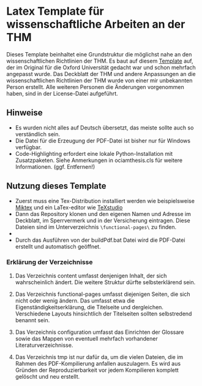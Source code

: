 # Latex Template für wissenschaftliche Arbeiten an der THM

Dieses Template beinhaltet eine Grundstruktur die möglichst nahe an den wissenschaftlichen Richtlinien der THM. Es baut auf diesem [Template](https://www.oxfordechoes.com/oxford-thesis-template/) auf, der im Original für die Oxford Universität gedacht war und schon mehrfach angepasst wurde. Das Deckblatt der THM und andere Anpassungen an die wissenschaftlichen Richtlinien der THM wurde von einer mir unbekannten Person erstellt. Alle weiteren Personen die Änderungen vorgenommen haben, sind in der License-Datei aufgeführt.

## Hinweise

- Es wurden nicht alles auf Deutsch übersetzt, das meiste sollte auch so verständlich sein.
- Die Datei für die Erzeugung der PDF-Datei ist bisher nur für Windows verfügbar.
- Code-Highlighting erfordert eine lokale Python-Installation mit Zusatzpaketen. Siehe Anmerkungen in ociamthesis.cls für weitere Informationen. (ggf. Entfernen!)

## Nutzung dieses Template

- Zuerst muss eine Tex-Distribution installiert werden wie beispielsweise [Miktex](https://miktex.org/) und ein LaTex-editor wie [TeXstudio](https://www.texstudio.org/) 
- Dann das Repository klonen und den eigenen Namen und Adresse im Deckblatt, im Sperrvermerk und in der Versicherung eintragen. Diese Dateien sind im Unterverzeichnis `\functional-pages\` zu finden.
-
- Durch das Ausführen von der buildPdf.bat Datei wird die PDF-Datei erstellt und automatisch geöffnet.

### Erklärung der Verzeichnisse

1. Das Verzeichnis content umfasst denjenigen Inhalt, der sich wahrscheinlich ändert. Die weitere Struktur dürfte selbsterklärend sein.

2. Das Verzeichnis functional-pages umfasst diejenigen Seiten, die sich nicht oder wenig ändern. Das umfasst etwa die Eigenständigkeitserklärung, die Titelseite und dergleichen. Verschiedene Layouts hinsichtlich der Titelseiten sollten selbstredend benannt sein.

3. Das Verzeichnis configuration umfasst das Einrichten der Glossare sowie das Mappen von eventuell mehrfach vorhandener Literaturverzeichnisse.

4. Das Verzeichnis tmp ist nur dafür da, um die vielen Dateien, die im Rahmen des PDF-Kompilierung anfallen auszulagern. Es wird aus Gründen der Reproduzierbarkeit vor jedem Kompilieren komplett gelöscht und neu erstellt.
